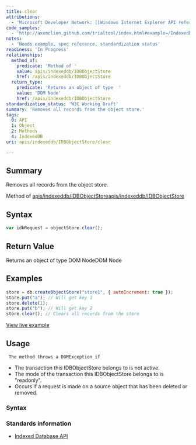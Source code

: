 ```yaml
---
title: clear
attributions:
  - 'Microsoft Developer Network: [[Windows Internet Explorer API reference](http://msdn.microsoft.com/en-us/library/ie/hh828809%28v=vs.85%29.aspx) Article]'
code_samples:
  - 'http://axemclion.github.com/trialtool/index.html#example=/IndexedDB/trialtool/moz_indexedDB.html&selected=Clear%20ObjectStore&'
notes:
  - 'Needs example, spec reference, standardization status'
readiness: 'In Progress'
relationships:
  method_of:
    predicate: 'Method of '
    value: apis/indexeddb/IDBObjectStore
    href: /apis/indexeddb/IDBObjectStore
  return_type:
    predicate: 'Returns an object of type  '
    value: 'DOM Node'
    href: /apis/indexeddb/IDBObjectStore
standardization_status: 'W3C Working Draft'
summary: 'Removes all records from the object store.'
tags:
  0: API
  1: Object
  2: Methods
  4: IndexedDB
uri: apis/indexeddb/IDBObjectStore/clear

---
```

## <span>Summary</span>

Removes all records from the object store.

Method of [apis/indexeddb/IDBObjectStore](/apis/indexeddb/IDBObjectStore)[apis/indexeddb/IDBObjectStore](/apis/indexeddb/IDBObjectStore)

## <span>Syntax</span>

``` js
var idbRequest = objectStore.clear();
```

## <span>Return Value</span>

Returns an object of type DOM NodeDOM Node

## <span>Examples</span>

``` js
store = db.createObjectStore("store1", { autoIncrement: true });
store.put("a"); // Will get key 1
store.delete(1);
store.put("b"); // Will get key 2
store.clear(); // Clears all records from the store
```

[View live example](http://axemclion.github.com/trialtool/index.html#example=/IndexedDB/trialtool/moz_indexedDB.html&selected=Clear%20ObjectStore&)

## <span>Usage</span>

     The method throws a DOMException if

-   The transaction this IDBObjectStore belongs to is not active.
-   The mode of the transaction this IDBObjectStore belongs to is "readonly".
-   Occurs if a request is made on a source object that has been deleted or removed.

### <span>Syntax</span>

### <span>Standards information</span>

-   [Indexed Database API](http://go.microsoft.com/fwlink/p/?LinkId=224519)
